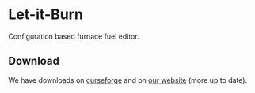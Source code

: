 Let-it-Burn
===========

Configuration based furnace fuel editor.

Download
--------

We have downloads on [curseforge](https://minecraft.curseforge.com/projects/let-it-burn-add-furnace-fuel-with-config) and on [our website](http://doubledoordev.net/) (more up to date).
